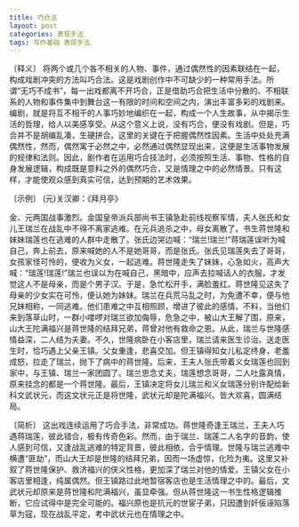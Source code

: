 ```yaml
---
title: 巧合法
layout: post
categories: 表现手法
tags: 写作基础 表现手法
---
```


〔释义〕 将两个或几个各不相关的人物、事件，通过偶然性的因素联结在一起，构成戏剧冲突的方法叫巧合法。这是戏剧创作中不可缺少的一种常用手法。所谓“无巧不成书”，每一出戏都离不开巧合，正是借助巧合把生活中分散的、不相联系的人物和事件集中到舞台这一有限的时间和空间之内，演出丰富多彩的戏剧来。编剧，就是将互不相干的人事巧妙地编织在一起，构成一个人生故事，从中揭示生活的哲理，给人以美感享受。从这个意义上说，没有巧合，便没有戏剧。但是，巧合并不是胡编乱凑，生硬拼合。这里的关键在于把握偶然性因素。生活中处处充满偶然性，然而，偶然寓于必然之中，必然通过偶然显现出来，这便是生活事物发展的规律和法则。因此，剧作者在运用巧合技法时，必须按照生活、事物、性格的自身发展逻辑，构成既是意料之外的偶然巧合，又是情理之中的必然情景。只有这样，才能使观众感到真实可信，达到预期的艺术效果。

〔示例〕 (元)关汉卿：《拜月亭》

金、元两国战事激烈。金国皇帝派兵部尚书王镇急赴前线视察军情，夫人张氏和女儿王瑞兰在战乱中不得不离家逃难。在元兵追杀之中，母女离散了。书生蒋世隆和妹妹瑞莲也在逃难的人群中走散了。张氏边哭边喊：“瑞兰!瑞兰!”蒋瑞莲误听为喊自己，奔上前去，原来喊她的人不是她哥哥，而是张氏。张氏见瑞莲失去了哥哥，女孩家怪可怜的，便收为义女，一起逃难。蒋世隆走失了妹妹，心急如火，高声大喊：“瑞莲!瑞莲!”瑞兰也误以为在喊自己，黑暗中，应声去拉喊话人的衣服，才发觉这人不是母亲，而是个男子汉。于是，急忙松开手，满脸羞红。蒋世隆见这失了母亲的少女实在可怜，便认她为妹妹。瑞兰在兵荒马乱之时，为免遭不幸，便与他兄妹相称，一同逃难。他们患难之中互相照顾，增进了彼此的感情。不料，当他们来到落草山时，一群小喽啰对瑞兰欲加侮辱，危急之中，被山大王解了围，原来，山大王陀满福兴是蒋世隆的结拜兄弟，蒋曾对他有救命之恩。从此，瑞兰与世隆感情益深，二人结为夫妻。不久，世隆病卧在小客店里，瑞兰请来医生诊治。送走医生时，恰巧遇上父亲王镇。父女重逢，悲喜交加。但王镇得知女儿私定终身，老羞成怒，拉走了瑞兰，抛下了病中的蒋世隆。后来，王夫人张氏带着义女瑞莲也回到家中，与王镇、瑞兰一家团圆了。瑞兰思念丈夫，瑞莲想念哥哥，二人吐露真情，原来挂念的都是一个蒋世隆。最后，王镇决定将女儿瑞兰和义女瑞莲分别许配给新科文武状元，而这文状元正是将世隆，武状元却是陀满福兴。皆大欢喜，圆满结局。

〔简析〕 这出戏连续运用了巧合手法，非常成功。蒋世隆奇逢王瑞兰，王夫人巧遇蒋瑞莲，彼此错合，极有传奇色彩。然而，由于瑞兰、瑞莲二人名字的音韵，使人感到可信，又逢战乱逃难的特定背景，彼此相依，合乎情理。世隆与瑞兰逃难中横遭“匪劫”，而山大王却是世隆的结拜兄弟，因而一场虚惊，化险为夷。这里又补叙了蒋世隆保护、救济福兴的侠义性格，更加深了瑞兰对他的情爱。王镇父女在小客店里相逢，纯属偶然。但王镇路过此地暂宿客店也是生活情理之中的。最后，文武状元却原来是蒋世隆和陀满福兴，虽显牵强。但从蒋世隆这一书生性格逻辑推断，它应试得中是完全可能的。福兴原也是抗元的世宦子弟，只因遭到奸佞诬陷落草为寇，现在战乱平定，考中武状元也在情理之中。 